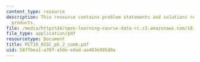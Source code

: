 ```yaml
---
content_type: resource
description: This resource contains problem statements and solutions related to dot
  products.
file: /media/https%3A/open-learning-course-data-rc.s3.amazonaws.com/18-02sc-multivariable-calculus-fall-2010/587fbea1a707a5deedadaa483e995d8a_MIT18_02SC_pb_2_comb.pdf
file_type: application/pdf
resourcetype: Document
title: MIT18_02SC_pb_2_comb.pdf
uid: 587fbea1-a707-a5de-edad-aa483e995d8a
---
```

